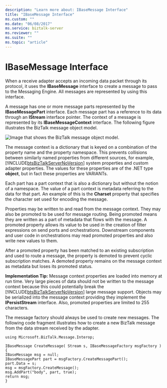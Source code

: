 ```yaml
---
description: "Learn more about: IBaseMessage Interface"
title: "IBaseMessage Interface"
ms.custom: ""
ms.date: "06/08/2017"
ms.service: biztalk-server
ms.reviewer: ""
ms.suite: ""
ms.topic: "article"
---
```

# IBaseMessage Interface
When a receive adapter accepts an incoming data packet through its protocol, it uses the **IBaseMessage** interface to create a message to pass to the Messaging Engine. All messages are represented by using this interface.  
  
 A message has one or more message parts represented by the **IBaseMessagePart** interface. Each message part has a reference to its data through an **IStream** interface pointer. The context of a message is represented by its **IBaseMessageContext** interface. The following figure illustrates the BizTalk message object model.  
  
 ![Image that shows the BizTalk message object model.](../core/media/ibasemessagestructure.gif "IBaseMessageStructure")  
  
 The message context is a dictionary that is keyed on a combination of the property name and the property namespace. This prevents collisions between similarly named properties from different sources, for example, [!INCLUDE[btsBizTalkServerNoVersion](../includes/btsbiztalkservernoversion-md.md)] system properties and custom adapter properties. The values for these properties are of the .NET type **object**, but in fact these properties are VARIANTs.  
  
 Each part has a part context that is also a dictionary but without the notion of a namespace. The value of a part context is metadata referring to the data for that part. An example of this is the **Charset** property that specifies the character set used for encoding the message.  
  
 Properties may be written to and read from the message context. They may also be promoted to be used for message routing. Being promoted means they are written as a part of metadata that flows with the message. A promoted property allows its value to be used in the creation of filter expressions on send ports and orchestrations. Downstream components and user code in orchestrations may read promoted properties and also write new values to them.  
  
 After a promoted property has been matched to an existing subscription and used to route a message, the property is demoted to prevent cyclic subscription matches. A demoted property remains on the message context as metadata but loses its promoted status.  
  
 **Implementation Tip:** Message context properties are loaded into memory at run time. Very large pieces of data should not be written to the message context because this could potentially break the [!INCLUDE[btsBizTalkServerNoVersion](../includes/btsbiztalkservernoversion-md.md)] large message support. Objects may be serialized into the message context providing they implement the **IPersistStream** interface. Also, promoted properties are limited to 255 characters.  
  
 The message factory should always be used to create new messages.  The following code fragment illustrates how to create a new BizTalk message from the data stream received by the adapter.  
  
```  
using Microsoft.BizTalk.Message.Interop;  
  
IBaseMessage CreateMessage( Stream s, IBaseMessageFactory msgFactory )  
{  
IBaseMessage msg = null;  
IBaseMessagePart part = msgFactory.CreateMessagePart();  
part.Data = s;  
msg = msgFactory.CreateMessage();  
msg.AddPart("body", part, true);  
return msg;  
}  
```

